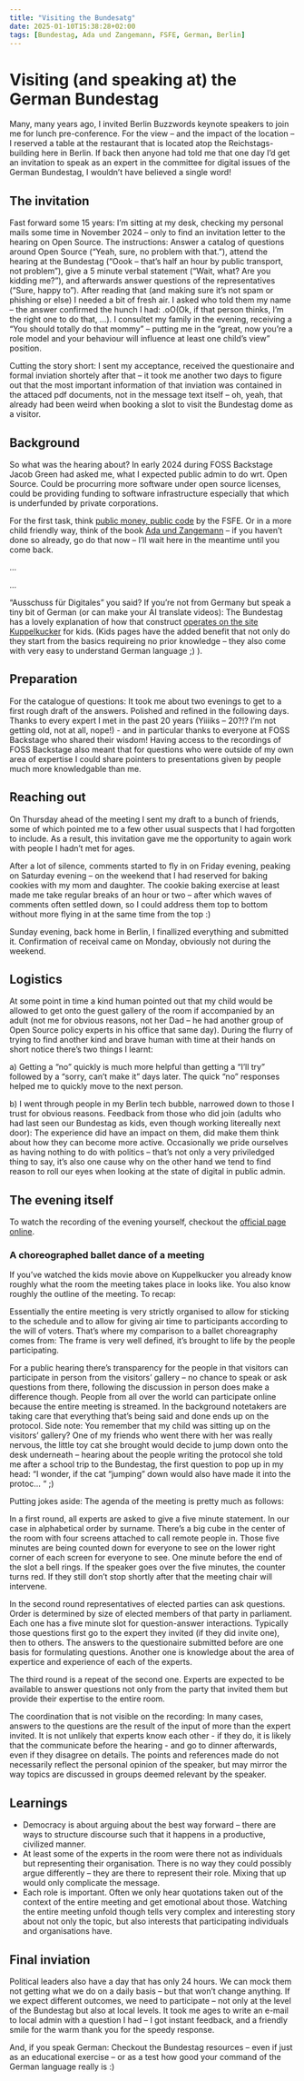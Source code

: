 ```yaml
---
title: "Visiting the Bundesatg"
date: 2025-01-10T15:38:28+02:00
tags: [Bundestag, Ada und Zangemann, FSFE, German, Berlin]
---
```



# Visiting (and speaking at) the German Bundestag

Many, many years ago, I invited Berlin Buzzwords keynote speakers to join me for lunch pre-conference. For the view – and the impact of the location – I reserved a table at the restaurant that is located atop the Reichstags-building here in Berlin. If back then anyone had told me that one day I’d get an invitation to speak as an expert in the committee for digital issues of the German Bundestag, I wouldn’t have believed a single word!

## The invitation

Fast forward some 15 years: I’m sitting at my desk, checking my personal mails some time in November 2024 – only to find an invitation letter to the hearing on Open Source. The instructions: Answer a catalog of questions around Open Source (“Yeah, sure, no problem with that.”), attend the hearing at the Bundestag (“Oook – that’s half an hour by public transport, not problem”), give a 5 minute verbal statement (“Wait, what? Are you kidding me?”), and afterwards answer questions of the representatives (“Sure, happy to”). After reading that (and making sure it’s not spam or phishing or else) I needed a bit of fresh air. I asked who told them my name – the answer confirmed the hunch I had: .oO(Ok, if that person thinks, I’m the right one to do that, …). I consultet my family in the evening, receiving a “You should totally do that mommy” – putting me in the “great, now you’re a role model and your behaviour will influence at least one child’s view” position.

Cutting the story short: I sent my acceptance, received the questionaire and formal inviation shortely after that – it took me another two days to figure out that the most important information of that inviation was contained in the attaced pdf documents, not in the message text itself – oh, yeah, that already had been weird when booking a slot to visit the Bundestag dome as a visitor.

## Background

So what was the hearing about? In early 2024 during FOSS Backstage Jacob Green had asked me, what I expected public admin to do wrt. Open Source. Could be procurring more software under open source licenses, could be providing funding to software infrastructure especially that which is underfunded by private corporations.

For the first task, think [public money, public code](https://publiccode.eu/en/
) by the FSFE. Or in a more child friendly way, think of the book [Ada und Zangemann](https://fsfe.org/activities/ada-zangemann/index.de.html) – if you haven’t done so already, go do that now – I’ll wait here in the meantime until you come back.

…

…

“Ausschuss für Digitales” you said? If you’re not from Germany but speak a tiny bit of German (or can make your AI translate videos): The Bundestag has a lovely explanation of how that construct [operates on the site Kuppelkucker](https://www.kuppelkucker.de/entdecke-den-bundestag/was-machen-die-ausschuesse) for kids. (Kids pages have the added benefit that not only do they start from the basics requireing no prior knowledge – they also come with very easy to understand German language ;) ).


## Preparation

For the catalogue of questions: It took me about two evenings to get to a first rough draft of the answers. Polished and refined in the following days. Thanks to every expert I met in the past 20 years (Yiiiiks – 20?!? I’m not getting old, not at all, nope!) - and in particular thanks to everyone at FOSS Backstage who shared their wisdom! Having access to the recordings of FOSS Backstage also meant that for questions who were outside of my own area of expertise I could share pointers to presentations given by people much more knowledgable than me.

## Reaching out

On Thursday ahead of the meeting I sent my draft to a bunch of friends, some of which pointed me to a few other usual suspects that I had forgotten to include. As a result, this invitation gave me the opportunity to again work with people I hadn’t met for ages.

After a lot of silence, comments started to fly in on Friday evening, peaking on Saturday evening – on the weekend that I had reserved for baking cookies with my mom and daughter. The cookie baking exercise at least made me take regular breaks of an hour or two – after which waves of comments often settled down, so I could address them top to bottom without more flying in at the same time from the top :)

Sunday evening, back home in Berlin, I finallized everything and submitted it. Confirmation of receival came on Monday, obviously not during the weekend.

## Logistics

At some point in time a kind human pointed out that my child would be allowed to get onto the guest gallery of the room if accompanied by an adult (not me for obvious reasons, not her Dad – he had another group of Open Source policy experts in his office that same day). During the flurry of trying to find another kind and brave human with time at their hands on short notice there’s two things I learnt:

a) Getting a “no” quickly is much more helpful than getting a “I’ll try” followed by a “sorry, can’t make it” days later. The quick “no” responses helped me to quickly move to the next person.

b) I went through people in my Berlin tech bubble, narrowed down to those I trust for obvious reasons. Feedback from those who did join (adults who had last seen our Bundestag as kids, even though working litereally next door): The experience did have an impact on them, did make them think about how they can become more active. Occasionally we pride ourselves as having nothing to do with politics – that’s not only a very priviledged thing to say, it’s also one cause why on the other hand we tend to find reason to roll our eyes when looking at the state of digital in public admin.

## The evening itself

To watch the recording of the evening yourself, checkout the [official page online](https://www.bundestag.de/dokumente/textarchiv/2024/kw49-pa-digitales-open-source-1029830
).

### A choreographed ballet dance of a meeting

If you’ve watched the kids movie above on Kuppelkucker you already know roughly what the room the meeting takes place in looks like. You also know roughly the outline of the meeting. To recap:

Essentially the entire meeting is very strictly organised to allow for sticking to the schedule and to allow for giving air time to participants according to the will of voters. That’s where my comparison to a ballet choreagraphy comes from: The frame is very well defined, it’s brought to life by the people participating.

For a public hearing there’s transparency for the people in that visitors can participate in person from the visitors’ gallery – no chance to speak or ask questions from there, following the discussion in person does make a difference though. People from all over the world can participate online because the entire meeting is streamed. In the background notetakers are taking care that everything that’s being said and done ends up on the protocol. Side note: You remember that my child was sitting up on the visitors’ gallery? One of my friends who went there with her was really nervous, the little toy cat she brought would decide to jump down onto the desk underneath – hearing about the people writing the protocol she told me after a school trip to the Bundestag, the first question to pop up in my head: “I wonder, if the cat “jumping” down would also have made it into the protoc… “ ;)

Putting jokes aside: The agenda of the meeting is pretty much as follows:

In a first round, all experts are asked to give a five minute statement. In our case in alphabetical order by surname. There’s a big cube in the center of the room with four screens attached to call remote people in. Those five minutes are being counted down for everyone to see on the lower right corner of each screen for everyone to see. One minute before the end of the slot a bell rings. If the speaker goes over the five minutes, the counter turns red. If they still don’t stop shortly after that the meeting chair will intervene.

In the second round representatives of elected parties can ask questions. Order is determined by size of elected members of that party in parliament. Each one has a five minute slot for question-answer interactions. Typically those questions first go to the expert they invited (if they did invite one), then to others. The answers to the questionaire submitted before are one basis for formulating questions. Another one is knowledge about the area of expertice and experience of each of the experts.

The third round is a repeat of the second one. Experts are expected to be available to answer questions not only from the party that invited them but provide their expertise to the entire room. 

The coordination that is not visible on the recording: In many cases, answers to the questions are the result of the input of more than the expert invited. It is not unlikely that experts know each other - if they do, it is likely that the communicate before the hearing - and go to dinner afterwards, even if they disagree on details. The points and references made do not necessarily reflect the personal opinion of the speaker, but may mirror the way topics are discussed in groups deemed relevant by the speaker.

## Learnings

* Democracy is about arguing about the best way forward – there are ways to structure discourse such that it happens in a productive, civilized manner.
* At least some of the experts in the room were there not as individuals but representing their organisation. There is no way they could possibly argue differently – they are there to represent their role. Mixing that up would only complicate the message.
* Each role is important. Often we only hear quotations taken out of the context of the entire meeting and get emotional about those. Watching the entire meeting unfold though tells very complex and interesting story about not only the topic, but also interests that participating individuals and organisations have.

## Final inviation

Political leaders also have a day that has only 24 hours. We can mock them not getting what we do on a daily basis – but that won’t change anything. If we expect different outcomes, we need to participate – not only at the level of the Bundestag but also at local levels. It took me ages to write an e-mail to local admin with a question I had – I got instant feedback, and a friendly smile for the warm thank you for the speedy response.

And, if you speak German: Checkout the Bundestag resources – even if just as an educational exercise – or as a test how good your command of the German language really is :)
